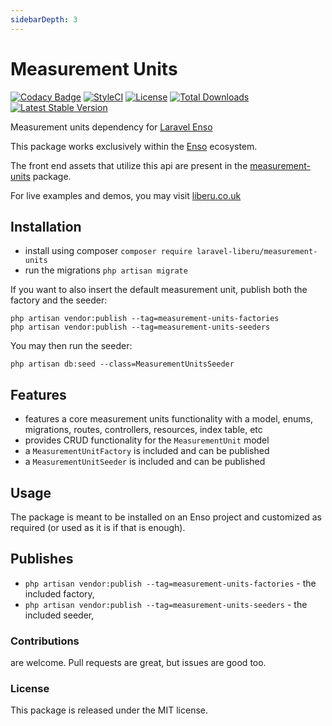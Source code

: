 ```yaml
---
sidebarDepth: 3
---
```


# Measurement Units

[![Codacy Badge](https://api.codacy.com/project/badge/Grade/28c7bcb0b5d2451783990e0a151f0a44)](https://www.codacy.com/app/laravel-liberu/measurement-units?utm_source=github.com&amp;utm_medium=referral&amp;utm_content=laravel-liberu/measurement-units&amp;utm_campaign=Badge_Grade)
[![StyleCI](https://github.styleci.io/repos/85624363/shield?branch=master)](https://github.styleci.io/repos/85624363)
[![License](https://poser.pugx.org/laravel-liberu/measurement-units/license)](https://packagist.org/packages/laravel-liberu/measurement-units)
[![Total Downloads](https://poser.pugx.org/laravel-liberu/measurement-units/downloads)](https://packagist.org/packages/laravel-liberu/measurement-units)
[![Latest Stable Version](https://poser.pugx.org/laravel-liberu/measurement-units/version)](https://packagist.org/packages/laravel-liberu/measurement-units)

Measurement units dependency for [Laravel Enso](https://github.com/laravel-liberu/liberu)

This package works exclusively within the [Enso](https://github.com/laravel-liberu/liberu) ecosystem.

The front end assets that utilize this api are present in the [measurement-units](https://github.com/liberu-ui/measurement-units) package.

For live examples and demos, you may visit [liberu.co.uk](https://www.liberu.co.uk)

## Installation

- install using composer `composer require laravel-liberu/measurement-units`
- run the migrations `php artisan migrate`

If you want to also insert the default measurement unit, publish both the factory and the seeder:
```shell script
php artisan vendor:publish --tag=measurement-units-factories
php artisan vendor:publish --tag=measurement-units-seeders
```

You may then run the seeder:
```shell script
php artisan db:seed --class=MeasurementUnitsSeeder
```

## Features

- features a core measurement units functionality with a model, enums, migrations, 
routes, controllers, resources, index table, etc 
- provides CRUD functionality for the `MeasurementUnit` model
- a `MeasurementUnitFactory` is included and can be published
- a `MeasurementUnitSeeder` is included and can be published

## Usage

The package is meant to be installed on an Enso project and customized as required 
(or used as it is if that is enough). 
   
## Publishes

- `php artisan vendor:publish --tag=measurement-units-factories` - the included factory,
- `php artisan vendor:publish --tag=measurement-units-seeders` - the included seeder,
   
   
### Contributions

are welcome. Pull requests are great, but issues are good too.

### License

This package is released under the MIT license.
